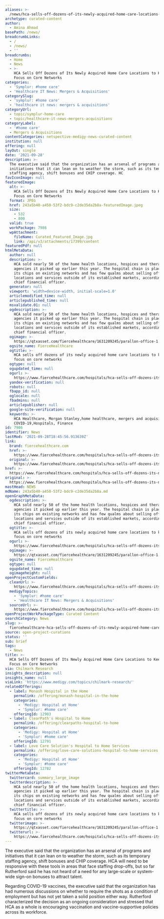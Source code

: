 ```yaml
---
aliases: >-
  /news/hca-sells-off-dozens-of-its-newly-acquired-home-care-locations-to-keep-the-focus-on-core-networks
archetype: curated-content
author:
  - Amina Ahmad
basePath: /news/
breadcrumbLinks:
  - /
  - /news/
  - ''
breadcrumbs:
  - Home
  - News
  - >-
    HCA Sells Off Dozens of Its Newly Acquired Home Care Locations to Keep the
    Focus on Core Networks
categories:
  - 'Symplur: #home care'
  - 'Healthcare IT News: Mergers & Acquisitions'
categorySlug:
  - 'symplur: #home care'
  - 'healthcare it news: mergers & acquisitions'
categoryUrl:
  - topic/symplur-home-care
  - topic/healthcare-it-news-mergers-acquisitions
categoryLabel:
  - '#home care'
  - Mergers & Acquisitions
contentCategories: netspective-medigy-news-curated-content
institution: null
offering: null
layOut: single
date: '2021-09-28'
description: >-
  The executive said that the organization has an arsenal of programs and
  initiatives that it can lean on to weather the storm, such as its temporary
  staffing agency, shift bonuses and CHIP coverage. HC
favIconImage: null
featuredImage:
  alt: >-
    HCA Sells Off Dozens of Its Newly Acquired Home Care Locations to Keep the
    Focus on Core Networks
  format: JPEG
  href: 243a5b40-a450-53f2-bdc9-c2de35da2b8a-featuredImage.jpeg
  size:
    - 532
    - 800
  valid: true
  workPackage: 7986
  wpAttachment:
    fileName: Curated_Featured_Image.jpg
    link: /api/v3/attachments/17399/content
featuredPdf: null
htmlMetaData:
  author: null
  description: >-
    HCA sold nearly 50 of the home health locations, hospices and therapy
    agencies it picked up earlier this year. The hospital chain is placing all
    its chips on existing networks and has few qualms about selling off
    locations and services outside of its established markets, according to its
    chief financial officer.
  generator: null
  viewport: 'width=device-width, initial-scale=1.0'
  articlemodified_time: null
  articlepublished_time: null
  msvalidate.01: null
  ogdescription: >-
    HCA sold nearly 50 of the home health locations, hospices and therapy
    agencies it picked up earlier this year. The hospital chain is placing all
    its chips on existing networks and has few qualms about selling off
    locations and services outside of its established markets, according to its
    chief financial officer.
  ogimage: >-
    https://qtxasset.com/fiercehealthcare/1631209245/parallon-office-1.jpg/parallon-office-1.jpg?VersionId=LrvNDNJm1QNZ5MWg7R8hP6BKLyjlSUF2
  ogsite_name: FierceHealthcare
  ogtitle: >-
    HCA sells off dozens of its newly acquired home care locations to keep the
    focus on core networks
  ogtype: null
  ogupdated_time: null
  ogurl: >-
    https://www.fiercehealthcare.com/hospitals/hca-sells-off-dozens-its-newly-acquired-home-care-locations-to-keep-focus-its-core
  yandex-verification: null
  robots: null
  fbapp_id: null
  oglocale: null
  fbadmins: null
  articlepublisher: null
  google-site-verification: null
  keywords: >-
    HCA Healthcare, Morgan Stanley,home healthcare, mergers and acquisitions,
    COVID-19,Hospitals, Finance
id: 7986
identifier: News
lastMod: '2021-09-28T18:45:56.913639Z'
link:
  brand: fiercehealthcare.com
  href: >-
    https://www.fiercehealthcare.com/hospitals/hca-sells-off-dozens-its-newly-acquired-home-care-locations-to-keep-focus-its-core?_hsmi=164196546&_hsenc=p2ANqtz-8RKr-kiDMSU-u2YMZNuD8mWddrD9Mdd60x3b4XZcYxgfYS2y3EAeVPpbOxPKVJy-MeJyD5ETwVHTfx9Evp9r_6qH8G_Q&
  original: >-
    https://www.fiercehealthcare.com/hospitals/hca-sells-off-dozens-its-newly-acquired-home-care-locations-to-keep-focus-its-core?utm_campaign=News%20Aggregator&utm_medium=email&_hsmi=164196546&_hsenc=p2ANqtz-8RKr-kiDMSU-u2YMZNuD8mWddrD9Mdd60x3b4XZcYxgfYS2y3EAeVPpbOxPKVJy-MeJyD5ETwVHTfx9Evp9r_6qH8G_Q&utm_content=164196546&utm_source=hs_email
href: >-
  https://www.fiercehealthcare.com/hospitals/hca-sells-off-dozens-its-newly-acquired-home-care-locations-to-keep-focus-its-core?_hsmi=164196546&_hsenc=p2ANqtz-8RKr-kiDMSU-u2YMZNuD8mWddrD9Mdd60x3b4XZcYxgfYS2y3EAeVPpbOxPKVJy-MeJyD5ETwVHTfx9Evp9r_6qH8G_Q&
original: >-
  https://www.fiercehealthcare.com/hospitals/hca-sells-off-dozens-its-newly-acquired-home-care-locations-to-keep-focus-its-core?utm_campaign=News%20Aggregator&utm_medium=email&_hsmi=164196546&_hsenc=p2ANqtz-8RKr-kiDMSU-u2YMZNuD8mWddrD9Mdd60x3b4XZcYxgfYS2y3EAeVPpbOxPKVJy-MeJyD5ETwVHTfx9Evp9r_6qH8G_Q&utm_content=164196546&utm_source=hs_email
mastHead: NEWS
mdName: 243a5b40-a450-53f2-bdc9-c2de35da2b8a.md
openGraphMetaData:
  ogdescription: >-
    HCA sold nearly 50 of the home health locations, hospices and therapy
    agencies it picked up earlier this year. The hospital chain is placing all
    its chips on existing networks and has few qualms about selling off
    locations and services outside of its established markets, according to its
    chief financial officer.
  ogtitle: >-
    HCA sells off dozens of its newly acquired home care locations to keep the
    focus on core networks
  ogurl: >-
    https://www.fiercehealthcare.com/hospitals/hca-sells-off-dozens-its-newly-acquired-home-care-locations-to-keep-focus-its-core
  ogimage: >-
    https://qtxasset.com/fiercehealthcare/1631209245/parallon-office-1.jpg/parallon-office-1.jpg?VersionId=LrvNDNJm1QNZ5MWg7R8hP6BKLyjlSUF2
  ogsite_name: FierceHealthcare
  ogtype: null
  ogupdated_time: null
  ogimageheight: null
openProjectCustomFields:
  cleanUrl: >-
    https://www.fiercehealthcare.com/hospitals/hca-sells-off-dozens-its-newly-acquired-home-care-locations-to-keep-focus-its-core?_hsmi=164196546&_hsenc=p2ANqtz-8RKr-kiDMSU-u2YMZNuD8mWddrD9Mdd60x3b4XZcYxgfYS2y3EAeVPpbOxPKVJy-MeJyD5ETwVHTfx9Evp9r_6qH8G_Q&
  medigyTopics:
    - 'Symplur: #home care'
    - 'Healthcare IT News: Mergers & Acquisitions'
  sourceUrl: >-
    https://www.fiercehealthcare.com/hospitals/hca-sells-off-dozens-its-newly-acquired-home-care-locations-to-keep-focus-its-core?utm_campaign=News%20Aggregator&utm_medium=email&_hsmi=164196546&_hsenc=p2ANqtz-8RKr-kiDMSU-u2YMZNuD8mWddrD9Mdd60x3b4XZcYxgfYS2y3EAeVPpbOxPKVJy-MeJyD5ETwVHTfx9Evp9r_6qH8G_Q&utm_content=164196546&utm_source=hs_email
openProjectWorkPackageType: Curated Content
searchCategory: News
slug: >-
  fiercehealthcare-hca-sells-off-dozens-of-its-newly-acquired-home-care-locations-to-keep-the-focus-on-core-networks
source: open-project-curations
status: ''
sub: brief
tags:
  - News
title: >-
  HCA Sells Off Dozens of Its Newly Acquired Home Care Locations to Keep the
  Focus on Core Networks
via: Chilmark Research
insights_description: null
insights_name: null
viaLink: 'https://www.medigy.com/topics/chilmark-research/'
relatedOfferings:
  - label: Monash Hospital in the Home
    permalink: /offering/monash-hospital-in-the-home
    categories:
      - 'Medigy: Hospital at Home'
      - 'Symplur: #home care'
    offeringId: 12903
  - label: ClearPath's Hospital to Home
    permalink: /offering/clearpaths-hospital-to-home
    categories:
      - 'Medigy: Hospital at Home'
      - 'Symplur: #home care'
    offeringId: 12791
  - label: Love Care Solution's Hospital to Home Services
    permalink: /offering/love-care-solutions-hospital-to-home-services
    categories:
      - 'Medigy: Hospital at Home'
      - 'Symplur: #home care'
    offeringId: 12782
twitterMetaData:
  twittercard: summary_large_image
  twitterdescription: >-
    HCA sold nearly 50 of the home health locations, hospices and therapy
    agencies it picked up earlier this year. The hospital chain is placing all
    its chips on existing networks and has few qualms about selling off
    locations and services outside of its established markets, according to its
    chief financial officer.
  twittertitle: >-
    HCA sells off dozens of its newly acquired home care locations to keep the
    focus on core networks
  twitterimage: >-
    https://qtxasset.com/fiercehealthcare/1631209245/parallon-office-1.jpg/parallon-office-1.jpg?VersionId=LrvNDNJm1QNZ5MWg7R8hP6BKLyjlSUF2
  twitterurl: >-
    https://www.fiercehealthcare.com/hospitals/hca-sells-off-dozens-its-newly-acquired-home-care-locations-to-keep-focus-its-core
---
```

The executive said that the organization has an arsenal of programs and initiatives that it can lean on to weather the storm, such as its temporary staffing agency, shift bonuses and CHIP coverage. HCA will need to be responsive with these tools in areas that face staffing drop-offs, but so far Rutherford said he has not heard of a need for any large-scale or system-wide sign-on bonuses to attract talent.

Regarding COVID-19 vaccines, the executive said that the organization has had numerous discussions on whether to require the shots as a condition of employment but has not yet taken a solid position either way. Rutherford characterized the decision as an ongoing consideration and stressed that HCA as a whole is encouraging vaccination and vaccine-supportive policies across its workforce.